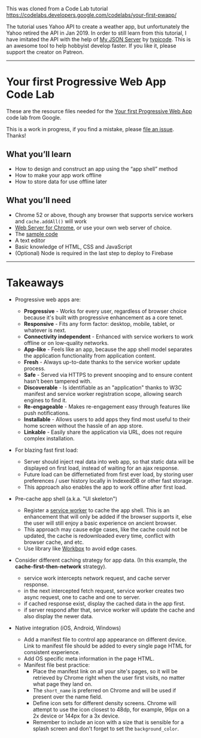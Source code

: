 This was cloned from a Code Lab tutorial https://codelabs.developers.google.com/codelabs/your-first-pwapp/

The tutorial uses Yahoo API to create a weather app, but unfortunately the Yahoo retired the API in Jan 2019. In order to still learn from this tutorial, I have imitated the API with the help of [My JSON Server](https://my-json-server.typicode.com/) by [typicode](https://github.com/typicode). This is an awesome tool to help hobbyist develop faster. If you like it, please support the creator on Patreon.

---
# Your first Progressive Web App Code Lab

These are the resource files needed for the [Your first Progressive Web App](https://codelabs.developers.google.com/codelabs/your-first-pwapp/)
code lab from Google.

This is a work in progress, if you find a mistake, please [file an issue](https://github.com/googlecodelabs/your-first-pwapp/issues). Thanks!

## What you’ll learn
* How to design and construct an app using the “app shell” method
* How to make your app work offline
* How to store data for use offline later

## What you’ll need
* Chrome 52 or above, though any browser that supports service workers and `cache.addAll()` will work
* [Web Server for Chrome](https://chrome.google.com/webstore/detail/web-server-for-chrome/ofhbbkphhbklhfoeikjpcbhemlocgigb), or use your own web server of choice.
* The [sample code](https://github.com/googlecodelabs/your-first-pwapp/archive/master.zip)
* A text editor
* Basic knowledge of HTML, CSS and JavaScript
* (Optional) Node is required in the last step to deploy to Firebase

---
# Takeaways

- Progressive web apps are:
  - **Progressive** - Works for every user, regardless of browser choice because it's built with progressive enhancement as a core tenet.
  - **Responsive** - Fits any form factor: desktop, mobile, tablet, or whatever is next.
  - **Connectivity independent** - Enhanced with service workers to work offline or on low-quality networks.
  - **App-like** - Feels like an app, because the app shell model separates the application functionality from application content.
  - **Fresh** - Always up-to-date thanks to the service worker update process.
  - **Safe** - Served via HTTPS to prevent snooping and to ensure content hasn't been tampered with.
  - **Discoverable** - Is identifiable as an "application" thanks to W3C manifest and service worker registration scope, allowing search engines to find it.
  - **Re-engageable** - Makes re-engagement easy through features like push notifications.
  - **Installable** - Allows users to add apps they find most useful to their home screen without the hassle of an app store.
  - **Linkable** - Easily share the application via URL, does not require complex installation.

- For blazing fast first load:
  - Server should inject real data into web app, so that static data will be displayed on first load, instead of waiting for an ajax response.
  - Future load can be differnetiated from first ever load, by storing user preferences / user history locally in IndexedDB or other fast storage.
  - This approach also enables the app to work offline after first load.

- Pre-cache app shell (a.k.a. "UI skeleton")
  - Register a [service worker](https://developers.google.com/web/fundamentals/primers/service-workers/) to cache the app shell. This is an enhancement that will only be added if the browser supports it, else the user will still enjoy a basic experience on ancient browser.
  - This approach may cause edge cases, like the cache could not be updated, the cache is redownloaded every time, conflict with browser cache, and etc.
  - Use library like [Workbox](https://developers.google.com/web/tools/workbox/) to avoid edge cases.

- Consider different caching strategy for app data. (In this example, the **cache-first-then-network** strategy).
  - service work intercepts network request, and cache server response.
  - in the next intercepted fetch request, service worker creates two async request, one to cache and one to server.
  - if cached response exist, display the cached data in the app first.
  - if server respond after that, service worker will update the cache and also display the newer data.
  
- Native integration (iOS, Android, Windows)
  - Add a manifest file to control app appearance on different device. Link to manifest file should be added to every single page HTML for consistent experience.
  - Add OS specific meta information in the page HTML.
  - Manifest file best practice:
    - Place the manifest link on all your site's pages, so it will be retrieved by Chrome right when the user first visits, no matter what page they land on.
    - The `short_name` is preferred on Chrome and will be used if present over the name field.
    - Define icon sets for different density screens. Chrome will attempt to use the icon closest to 48dp, for example, 96px on a 2x device or 144px for a 3x device.
    - Remember to include an icon with a size that is sensible for a splash screen and don't forget to set the `background_color`.
